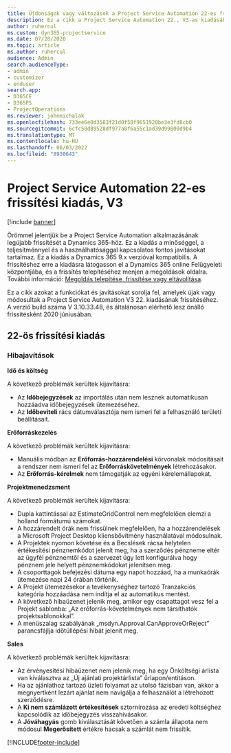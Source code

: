 ```yaml
---
title: Újdonságok vagy változások a Project Service Automation 22-es frissítési kiadásának V3 változatában
description: Ez a cikk a Project Service Automation 22., V3-as kiadásában elérhető szolgáltatásokat és javításokat sorolja fel.
author: ruhercul
ms.custom: dyn365-projectservice
ms.date: 07/28/2020
ms.topic: article
ms.author: ruhercul
audience: Admin
search.audienceType:
- admin
- customizer
- enduser
search.app:
- D365CE
- D365PS
- ProjectOperations
ms.reviewer: johnmichalak
ms.openlocfilehash: 733ee6e0d3583f21d0f58f9651920be3e3fd8cb0
ms.sourcegitcommit: 6cfc50d89528df977a8f6a55c1ad39d99800d9b4
ms.translationtype: MT
ms.contentlocale: hu-HU
ms.lasthandoff: 06/03/2022
ms.locfileid: "8930643"
---
```

# <a name="project-service-automation-update-release-22-v3"></a>Project Service Automation 22-es frissítési kiadás, V3

[!include [banner](../includes/psa-now-project-operations.md)]

Örömmel jelentjük be a Project Service Automation alkalmazásának legújabb frissítését a Dynamics 365-höz. Ez a kiadás a minőséggel, a teljesítménnyel és a használhatósággal kapcsolatos fontos javításokat tartalmaz. Ez a kiadás a Dynamics 365 9.x verzióval kompatibilis. A frissítéshez erre a kiadásra látogasson el a Dynamics 365 online Felügyeleti központjába, és a frissítés telepítéséhez menjen a megoldások oldalra. További információ: [Megoldás telepítése, frissítése vagy eltávolítása](/power-platform/admin/install-remove-preferred-solution).

Ez a cikk azokat a funkciókat és javításokat sorolja fel, amelyek újak vagy módosultak a Project Service Automation V3 22. kiadásának frissítéséhez. A verzió build száma V 3.10.33.48, és általánosan elérhető lesz önálló frissítésként 2020 júniusában.

## <a name="update-release-22"></a>22-ös frissítési kiadás

### <a name="bug-fixes"></a>Hibajavítások



**Idő és költség**

A következő problémák kerültek kijavításra:

- Az **Időbejegyzések** az importálás után nem lesznek automatikusan hozzáadva időbejegyzések ütemezéséhez.
- Az **Időbeviteli** rács dátumválasztója nem ismeri fel a felhasználó területi beállításait.

**Erőforráskezelés**

A következő problémák kerültek kijavításra:

- Manuális módban az **Erőforrás-hozzárendelési** körvonalak módosításait a rendszer nem ismeri fel az **Erőforráskövetelmények** létrehozásakor.
- Az **Erőforrás-kérelmek** nem támogatják az egyéni kérelemállapokat.

**Projektmenedzsment**

A következő problémák kerültek kijavításra:

- Dupla kattintással az EstimateGridControl nem megfelelően elemzi a holland formátumú számokat.
- A hozzárendelt órák nem frissülnek megfelelően, ha a hozzárendelések a Microsoft Project Desktop kliensbővítmény használatával módosulnak.
- A Projektek nyomon követése és a Becslések rácsa helytelen értékesítési pénznemkódot jelenít meg, ha a szerződés pénzneme eltér az ügyfél pénznemtől és a szervezet úgy lett konfigurálva hogy pénznem jele helyett pénznemkódokat jelenítsen meg.
- A csoporttagok befejezési dátuma egy napot hozzáad, ha a munkaórák ütemezése napi 24 órában történik.
- A Projekt ütemezésekor a tevékenységhez tartozó Tranzakciós kategória hozzáadása nem indítja el az automatikus mentést.
- A következő hibaüzenet jelenik meg, amikor egy csapattagot vesz fel a Projekt sablonba: „Az erőforrás-követelmények nem társíthatók projektsablonokkal”. 
- A menüszalag szabályának „msdyn.Approval.CanApproveOrReject” parancsfájlja időtúllépési hibát jelenít meg.

**Sales**

A következő problémák kerültek kijavításra:

- Az érvényesítési hibaüzenet nem jelenik meg, ha egy Önköltségi árlista van kiválasztva az „Új ajánlati projektárlista” űrlapon/entitáson.
- Ha az ajánlathoz tartozó üzleti folyamat az utolsó fázisban van, akkor a megnyertként lezárt ajánlat nem navigálja a felhasználót a létrehozott szerződésre.
- A **Ki nem számlázott értékesítések** sztornírozása az eredeti költséghez kapcsolódik az időbejegyzés visszahívásakor.
- A **Jóváhagyás** gomb kiválasztását követően a számla állapota nem módosul **Megerősített** értékre hacsak a számlát nem frissítik.


[!INCLUDE[footer-include](../includes/footer-banner.md)]
